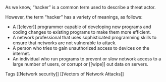 As we know, “hacker” is a common term used to describe a threat actor.

However, the term “hacker” has a variety of meanings, as follows:

- A [[clever]] programmer capable of developing new programs and coding changes to existing programs to make them more efficient.
- A network professional that uses sophisticated programming skills to ensure that networks are not vulnerable to attack.
- A person who tries to gain unauthorized access to devices on the internet.
- An individual who run programs to prevent or slow network access to a large number of users, or corrupt or [[wipe]] out data on servers.

Tags
[[Network security]]
[[Vectors of Network Attacks]]